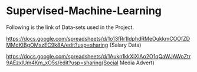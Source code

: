 # Supervised-Machine-Learning

Following is the link of Data-sets used in the Project. 

https://docs.google.com/spreadsheets/d/1o13fRr1IdphdRMeOukkmCOOfZDMMdKIBgOMszEC9k8A/edit?usp=sharing (Salary Data)

https://docs.google.com/spreadsheets/d/1Aukn1kkXiXlAo2O1qQaWJAWoZtr9AEzxlUm4Km_xO5s/edit?usp=sharing(Social Media Advert)
